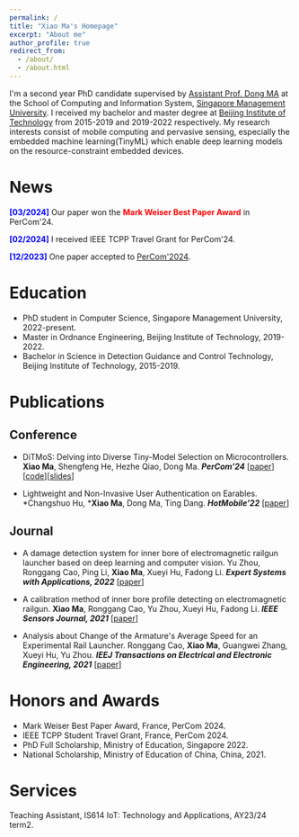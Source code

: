 ```yaml
---
permalink: /
title: "Xiao Ma's Homepage"
excerpt: "About me"
author_profile: true
redirect_from: 
  - /about/
  - /about.html
---
```


I'm a second year PhD candidate supervised by [Assistant Prof. Dong MA](https://www.dongma.info/) at the School of Computing and Information System, [Singapore Management University](https://www.smu.edu.sg/). I received my bachelor and master degree at [Beijing Institute of Technology](https://www.bit.edu.cn/) from 2015-2019 and 2019-2022 respectively. My research interests consist of mobile computing and pervasive sensing, especially the embedded machine learning(TinyML) which enable deep learning models on the resource-constraint embedded devices. 

News
======
**<font color=Blue>[03/2024]</font>** Our paper won the **<font color=Red>Mark Weiser Best Paper Award</font>** in PerCom'24.

**<font color=Blue>[02/2024]</font>** I received IEEE TCPP Travel Grant for PerCom'24.

**<font color=Blue>[12/2023]</font>** One paper accepted to [PerCom'2024](https://www.percom.org/call-for-papers/).

Education
======
- PhD student in Computer Science, Singapore Management University, 2022-present.
- Master in Ordnance Engineering, Beijing Institute of Technology, 2019-2022.
- Bachelor in Science in Detection Guidance and Control Technology, Beijing Institute of Technology, 2015-2019.

Publications
======

Conference
------
- DiTMoS: Delving into Diverse Tiny-Model Selection on Microcontrollers.
  **Xiao Ma**, Shengfeng He, Hezhe Qiao, Dong Ma.
  _**PerCom'24**_
  [[paper](https://arxiv.org/abs/2403.09035)][[code](https://github.com/TheMaXiao/DiTMoS)][[slides](https://github.com/TheMaXiao/TheMaXiao.github.io/blob/master/files/ditmos_slides.pdf)]

- Lightweight and Non-Invasive User Authentication on Earables.
  *Changshuo Hu, ***Xiao Ma**, Dong Ma, Ting Dang.
  _**HotMobile'22**_
  [[paper](https://dl.acm.org/doi/abs/10.1145/3572864.3580332)]

Journal
------
- A damage detection system for inner bore of electromagnetic railgun launcher based on deep learning and computer vision.
  Yu Zhou, Ronggang Cao, Ping Li, **Xiao Ma**, Xueyi Hu, Fadong Li.
  _**Expert Systems with Applications, 2022**_
  [[paper](https://www.sciencedirect.com/science/article/abs/pii/S0957417422007059)]

- A calibration method of inner bore profile detecting on electromagnetic railgun.
  **Xiao Ma**, Ronggang Cao, Yu Zhou, Xueyi Hu, Fadong Li.
  _**IEEE Sensors Journal, 2021**_
  [[paper](https://ieeexplore.ieee.org/abstract/document/9481084)]  

- Analysis about Change of the Armature's Average Speed for an Experimental Rail Launcher.
  Ronggang Cao, **Xiao Ma**, Guangwei Zhang, Xueyi Hu, Yu Zhou.
  _**IEEJ Transactions on Electrical and Electronic Engineering, 2021**_
  [[paper](https://onlinelibrary.wiley.com/doi/abs/10.1002/tee.23401)]

Honors and Awards
======
- Mark Weiser Best Paper Award, France, PerCom 2024.
- IEEE TCPP Student Travel Grant, France, PerCom 2024.
- PhD Full Scholarship, Ministry of Education, Singapore 2022.
- National Scholarship, Ministry of Education of China, China, 2021.

Services
======
Teaching Assistant, IS614 IoT: Technology and Applications, AY23/24 term2.

